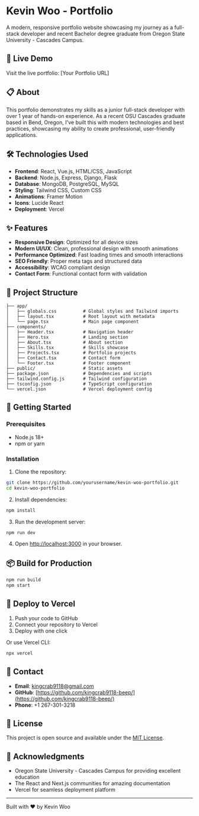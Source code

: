 # Kevin Woo - Portfolio

A modern, responsive portfolio website showcasing my journey as a full-stack developer and recent Bachelor degree graduate from Oregon State University - Cascades Campus.

## 🚀 Live Demo

Visit the live portfolio: [Your Portfolio URL]

## 📋 About

This portfolio demonstrates my skills as a junior full-stack developer with over 1 year of hands-on experience. As a recent OSU Cascades graduate based in Bend, Oregon, I've built this with modern technologies and best practices, showcasing my ability to create professional, user-friendly applications.

## 🛠️ Technologies Used

- **Frontend**: React, Vue.js, HTML/CSS, JavaScript
- **Backend**: Node.js, Express, Django, Flask
- **Database**: MongoDB, PostgreSQL, MySQL
- **Styling**: Tailwind CSS, Custom CSS
- **Animations**: Framer Motion
- **Icons**: Lucide React
- **Deployment**: Vercel

## ✨ Features

- **Responsive Design**: Optimized for all device sizes
- **Modern UI/UX**: Clean, professional design with smooth animations
- **Performance Optimized**: Fast loading times and smooth interactions
- **SEO Friendly**: Proper meta tags and structured data
- **Accessibility**: WCAG compliant design
- **Contact Form**: Functional contact form with validation

## 📁 Project Structure

```
├── app/
│   ├── globals.css          # Global styles and Tailwind imports
│   ├── layout.tsx           # Root layout with metadata
│   └── page.tsx             # Main page component
├── components/
│   ├── Header.tsx           # Navigation header
│   ├── Hero.tsx             # Landing section
│   ├── About.tsx            # About section
│   ├── Skills.tsx           # Skills showcase
│   ├── Projects.tsx         # Portfolio projects
│   ├── Contact.tsx          # Contact form
│   └── Footer.tsx           # Footer component
├── public/                  # Static assets
├── package.json             # Dependencies and scripts
├── tailwind.config.js       # Tailwind configuration
├── tsconfig.json            # TypeScript configuration
└── vercel.json              # Vercel deployment config
```

## 🚀 Getting Started

### Prerequisites

- Node.js 18+ 
- npm or yarn

### Installation

1. Clone the repository:
```bash
git clone https://github.com/yourusername/kevin-woo-portfolio.git
cd kevin-woo-portfolio
```

2. Install dependencies:
```bash
npm install
```

3. Run the development server:
```bash
npm run dev
```

4. Open [http://localhost:3000](http://localhost:3000) in your browser.

## 📦 Build for Production

```bash
npm run build
npm start
```

## 🚀 Deploy to Vercel

1. Push your code to GitHub
2. Connect your repository to Vercel
3. Deploy with one click

Or use Vercel CLI:
```bash
npx vercel
```

## 📧 Contact

- **Email**: kingcrab9118@gmail.com
- **GitHub**: [https://github.com/kingcrab9118-beep/](https://github.com/kingcrab9118-beep/)
- **Phone**: +1 267-301-3218

## 📄 License

This project is open source and available under the [MIT License](LICENSE).

## 🙏 Acknowledgments

- Oregon State University - Cascades Campus for providing excellent education
- The React and Next.js communities for amazing documentation
- Vercel for seamless deployment platform

---

Built with ❤️ by Kevin Woo

